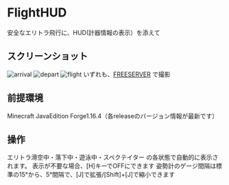 # FlightHUD
安全なエリトラ飛行に、HUD(計器情報の表示）を添えて

## スクリーンショット
![arrival](https://user-images.githubusercontent.com/64903817/110470517-49acde80-811e-11eb-8337-04d78cd8549c.png)
![depart](https://user-images.githubusercontent.com/64903817/110470513-47e31b00-811e-11eb-927b-7a45491671a3.png)
![flight](https://user-images.githubusercontent.com/64903817/110470594-634e2600-811e-11eb-8e60-b3f6b7465103.png)
いずれも、[FREESERVER](https://freeserver.pro) で撮影

## 前提環境
Minecraft JavaEdition
Forge1.16.4（各releaseのバージョン情報が最新です）

## 操作
エリトラ滑空中・落下中・遊泳中・スペクテイター の各状態で自動的に表示されます。
表示が不要な場合、[H]キーでOFFにできます
姿勢計のゲージ間隔は標準の15°から、5°間隔で、[J]で拡張/[Shift]+[J]で縮小できます
